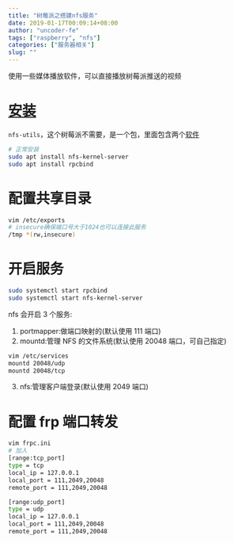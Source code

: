 ```yaml
---
title: "树莓派之搭建nfs服务"
date: 2019-01-17T00:09:14+08:00
author: "uncoder-fe"
tags: ["raspberry", "nfs"]
categories: ["服务器相关"]
slug: ""
---
```


使用一些媒体播放软件，可以直接播放树莓派推送的视频

<!--more-->

# [安装](https://packages.debian.org/stretch/rpcbind)

`nfs-utils`，这个树莓派不需要，是一个包，里面包含两个[软件](https://packages.debian.org/search?arch=armhf&searchon=sourcenames&keywords=nfs-utils)

```bash
# 正常安装
sudo apt install nfs-kernel-server
sudo apt install rpcbind
```

# 配置共享目录

```bash
vim /etc/exports
# insecure确保端口号大于1024也可以连接此服务
/tmp *(rw,insecure)
```

# 开启服务

```bash
sudo systemctl start rpcbind
sudo systemctl start nfs-kernel-server
```

nfs 会开启 3 个服务:

1. portmapper:做端口映射的(默认使用 111 端口)
2. mountd:管理 NFS 的文件系统(默认使用 20048 端口，可自己指定)

```bash
vim /etc/services
mountd 20048/udp
mountd 20048/tcp
```

3. nfs:管理客户端登录(默认使用 2049 端口)

# 配置 frp 端口转发

```bash
vim frpc.ini
# 加入
[range:tcp_port]
type = tcp
local_ip = 127.0.0.1
local_port = 111,2049,20048
remote_port = 111,2049,20048

[range:udp_port]
type = udp
local_ip = 127.0.0.1
local_port = 111,2049,20048
remote_port = 111,2049,20048
```
